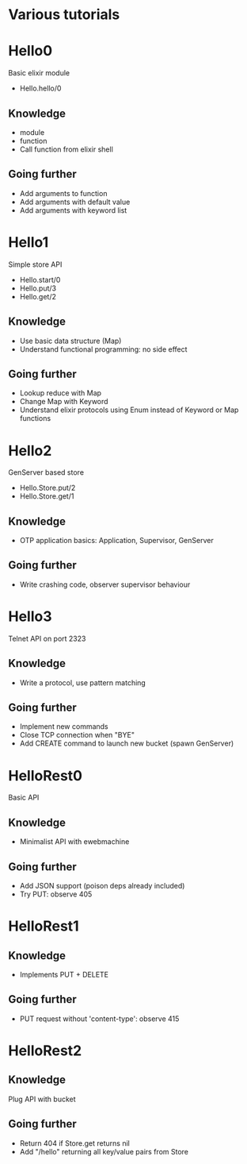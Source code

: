 # Various tutorials

# Hello0

Basic elixir module

* Hello.hello/0

## Knowledge

* module
* function
* Call function from elixir shell

## Going further

* Add arguments to function
* Add arguments with default value
* Add arguments with keyword list

# Hello1

Simple store API

* Hello.start/0
* Hello.put/3
* Hello.get/2

## Knowledge

* Use basic data structure (Map)
* Understand functional programming: no side effect

## Going further

* Lookup reduce with Map
* Change Map with Keyword
* Understand elixir protocols using Enum instead of Keyword or Map
  functions

# Hello2

GenServer based store

* Hello.Store.put/2
* Hello.Store.get/1

## Knowledge

* OTP application basics: Application, Supervisor, GenServer

## Going further

* Write crashing code, observer supervisor behaviour
  
# Hello3

Telnet API on port 2323

## Knowledge

* Write a protocol, use pattern matching

## Going further

* Implement new commands
* Close TCP connection when "BYE"
* Add CREATE command to launch new bucket (spawn GenServer)

# HelloRest0

Basic API

## Knowledge

* Minimalist API with ewebmachine

## Going further

* Add JSON support (poison deps already included)
* Try PUT: observe 405

# HelloRest1

## Knowledge

* Implements PUT + DELETE

## Going further

* PUT request without 'content-type': observe 415

# HelloRest2

## Knowledge

Plug API with bucket

## Going further

* Return 404 if Store.get returns nil
* Add "/hello" returning all key/value pairs from Store
